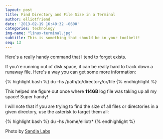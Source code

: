 ```yaml
---
layout: post
title: Find Directory and File Size in a Terminal
author: elliotfriend
date: '2013-02-19 16:40:32 -0600'
categories: technology
img-name: "linux-terminal.jpg"
subtitle: This is something that should be in your toolbelt!
seq: 13
---
```

Here's a really handy command that I tend to forget exists.

If you're running out of disk space, it can be really hard to track down
a runaway file. Here's a way you can get some more information:

{% highlight bash %}
du -hs /path/to/directory/or/file
{% endhighlight %}

This helped me figure out once where **114GB** log file was taking up
all my space! Super handy!

I will note that if you are trying to find the size of all files or
directories in a given directory, use the asterisk to target them all:

{% highlight bash %}
du -hs /home/elliot/*
{% endhighlight %}

Photo by [Sandia Labs](https://flic.kr/p/7kedN8)
